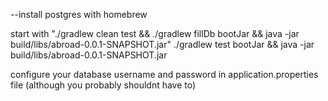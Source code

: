 
--install postgres with homebrew

start with "./gradlew clean test && ./gradlew fillDb bootJar &&  java -jar build/libs/abroad-0.0.1-SNAPSHOT.jar"
./gradlew test bootJar && java -jar build/libs/abroad-0.0.1-SNAPSHOT.jar

configure your database username and password in application.properties file (although you probably shouldnt have to)

